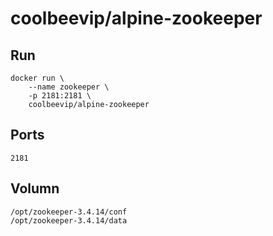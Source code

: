 coolbeevip/alpine-zookeeper
==============

Run
-----
~~~~
docker run \
    --name zookeeper \
    -p 2181:2181 \
    coolbeevip/alpine-zookeeper 
~~~~

Ports
-----

    2181
    
Volumn
-----    
    
    /opt/zookeeper-3.4.14/conf    
    /opt/zookeeper-3.4.14/data